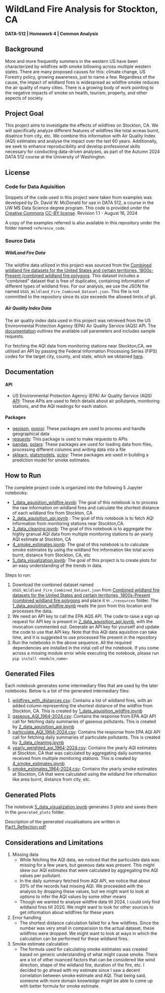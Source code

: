 # WildLand Fire Analysis for Stockton, CA
#### DATA-512 | Homework 4 | Common Analysis

## Background
More and more frequently summers in the western US have been characterized by wildfires with smoke billowing across multiple western states. There are many proposed causes for this: climate change, US Forestry policy, growing awareness, just to name a few. Regardless of the cause, the impact of wildland fires is widespread as wildfire smoke reduces the air quality of many cities. There is a growing body of work pointing to the negative impacts of smoke on health, tourism, property, and other aspects of society.

## Project Goal

This project aims to investigate the effects of wildfires on Stockton, CA. We will specifically analyze different features of wildfires like total acreas burnt, disatnce from city, etc. We combine this information with Air Quality Index (AQI) estimates and analyse the impact over the last 60 years. Additionally, we seek to enhance reproducibility and develop professional skills necessary for conducting data-driven analyses, as part of the Autumn 2024 DATA 512 course at the University of Washington.

## License

### Code for Data Aquisition
Snippets of the code used in this project were taken from examples was developed by Dr. David W. McDonald for use in DATA 512, a course in the UW MS Data Science degree program. This code is provided under the [Creative Commons](https://creativecommons.org) [CC-BY license](https://creativecommons.org/licenses/by/4.0/). Revision 1.1 - August 16, 2024

A copy of the examples referred is also available in this repository under the folder named `reference_code`.

### Source Data

##### WildLand Fire Data

The wildfire data utilized in this project was sourced from the [Combined wildland fire datasets for the United States and certain territories, 1800s-Present (combined wildland fire polygons](https://www.sciencebase.gov/catalog/item/61aa537dd34eb622f699df81). This dataset includes a "combined" dataset that is free of duplicates, containing information of different types of wildland fires. For our analysis, we use the JSON file named `USGS_Wildland_Fire_Combined_Dataset.json`. This file is not committed to the repository since its size exceeds the allowed limits of git.

##### Air Quality Index Data

The air quality index data used in this project was retrieved from the US Environmental Protection Agency (EPA) Air Quality Service (AQS) API. The [documentation](https://aqs.epa.gov/aqsweb/documents/data_api.html) outlines the available call parameters and includes sample requests.

For fetching the AQI data from monitoring stations near Stockton,CA, we utilised an API by passing the Federal Information Processing Series (FIPS) codes for the target city, county, and state, which we obtained [here](https://www.census.gov/library/reference/code-lists/ansi.html).

## Documentation

#### API

*  US Environmental Protection Agency (EPA) Air Quality Service (AQS) [API](https://aqs.epa.gov/aqsweb/documents/data_api.html): These APIs are used to fetch details about air pollutants, monitoring stations, and the AQI readings for each station.

#### Packages

* [geojson](https://pypi.org/project/geojson/), [pyproj](https://pyproj4.github.io/pyproj/stable/): These packages are used to process and handle geographical data
* [requests](https://requests.readthedocs.io/en/latest/api/#): This package is used to make requests to APIs
* [pandas](https://pandas.pydata.org/docs/reference/index.html), [polars](https://docs.pola.rs/api/python/stable/reference/index.html): These packages are used for loading data from files, processing different columns and writing data into a file
* [sklearn](https://scikit-learn.org/stable/api/index.html), [statsmodels](https://www.statsmodels.org/stable/api.html), [scipy](https://docs.scipy.org/doc/scipy/reference/): These packages are used in building a prediction model for smoke estimates.

## How to Run

The complete project code is organized into the following 5 Jupyter notebooks:

* [1_data_aquisition_wildfire.ipynb](1_data_aquisition_wildfire.ipynb): The goal of this notebook is to process the raw information on wildland fires and calculate the shortest distance of each wildland fire from Stockton, CA
* [2_data_aquisition_aqi.ipynb](2_data_aquisition_aqi.ipynb) : The goal of this notebook is to fetch AQI information from monitoring stations near Stockton,CA. 
* [3_data_cleaning.ipynb](3_data_cleaning.ipynb): The goal of this notebook is to aggregate the highly granual AQI data from multiple monitoring stations to an yearly AQI estimate at Stockton, CA
* [4_smoke_estimates.ipynb](4_smoke_estimates.ipynb): The goal of this notebook is to calculate smoke estimates by using the wildland fire information like total acres burnt, distance from Stockton, CA, etc 
* [5_data_visualization.ipynb](5_data_visualization.ipynb): The goal of this project is to create plots for an easy understanding of the trends in data.

Steps to run:

1. Download the combined dataset named `USGS_Wildland_Fire_Combined_Dataset.json` from [Combined wildland fire datasets for the United States and certain territories, 1800s-Present (combined wildland fire polygons](https://www.sciencebase.gov/catalog/item/61aa537dd34eb622f699df81) and place it in `./resources` folder. The [1_data_aquisition_wildfire.ipynb](1_data_aquisition_wildfire.ipynb) reads the json from this location and processes the data.
2. We need an API key to call the EPA AQS API. The code to raise a sign up request for API key is present in [2_data_aquisition_aqi.ipynb](2_data_aquisition_aqi.ipynb), with the invocation commented out. Generate an API key for yourself and update the code to use that API key. Note that this AQI data aquisition can take time, and it is suggested to use processed file present in the repository
3. Run the notebooks in the above sequence. All the required dependencies are installed in the inital cell of the notebook. If you come across a missing module error while executing the notebook, please run `pip install <module_name>`

## Generated Files

Each notebook generates some intermediary files that are used by the later notebooks. Below is a list of the generated intermediary files:

1. [wildfires_with_distances.csv](generated_files/intermediate/wildfires_with_distances.csv): Contains a list of wildland fires, with an added column representing the shortest distance of the wildfire from Stockton, CA. This is created by [1_data_aquisition_wildfire.ipynb](1_data_aquisition_wildfire.ipynb)
2. [gaseous_AQI_1964-2024.csv](generated_files/intermediate/gaseous_AQI_1964-2024.csv): Contains the response from EPA AQI API call for fetching daily summaries of gaseous pollutants. This is created by [2_data_aquisition_aqi.ipynb](2_data_aquisition_aqi.ipynb)
3. [particulate_AQI_1964-2024.csv](generated_files/intermediate/particulate_AQI_1964-2024.csv): Contains the response from EPA AQI API call for fetching daily summaries of particulate pollutants. This is created by [3_data_cleaning.ipynb](3_data_cleaning.ipynb)
4. [yearly_weighted_aqi_1964-2024.csv](generated_files/intermediate/yearly_weighted_aqi_1964-2024.csv): Contains the yearly AQI estimates at Stockton, CA that was calculated by aggregating daily summaries received from multiple monitoring stations. This is created by [4_smoke_estimates.ipynb](4_smoke_estimates.ipynb)
5. [smoke_estimates_1964-2024.csv](generated_files/intermediate/smoke_estimates_1964-2024.csv): Contains the yearly smoke estimates at Stockton, CA that were calculated using the wildland fire information like area burnt, distance from city, etc.

## Generated Plots

The notebook [5_data_visualization.ipynb](5_data_visualization.ipynb) generates 3 plots and saves them in the `generated_plots` folder.

Description of the generated visualisations are written in [Part1_Reflection.pdf](Part1_Reflection.pdf)

## Considerations and Limitations

1. Missing data
    - While fetching the AQI data, we noticed that the particulate data was missing for a few years, but gaseous data was present. This might skew our AQI estimates that were calculated by aggregating the AQI values per pollutant.
    - In the daily summary fetched from AQI API, we notice that about 20% of the records had missing AQI. We proceeded with the analysis by dropping these values, but we might want to look at options to infer the AQI values by some other means
    - Though we wanted to analyse wildfire data till 2024, I could only find wildland fires till 2020. We might want to look for other sources to get information about wildfires for these years
2. Error handling
    - The shortest distance calculation failed for a few wildfires. Since the number was very small in comparision to the actual dataset, these wildfires were dropped. We might want to look at ways in which the calculation can be performed for these wildland fires.
3. Smoke estimate calculation
    - The formula used for calculating smoke estimates was created based on generic understanding of what might cause smoke. There are a lot of other nuanced factors that can be considered like wind direction, shape of the wildland fire, duration of the fire, etc. I decided to go ahead with my estimate since I saw a decent correlation between smoke estimate and AQI. That being said, someone with more domain knowledge might be able to come up with better formula for smoke estimate.